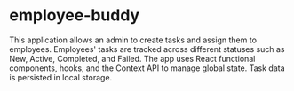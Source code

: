 # employee-buddy
This application allows an admin to create tasks and assign them to employees. Employees' tasks are tracked across different statuses such as New, Active, Completed, and Failed. The app uses React functional components, hooks, and the Context API to manage global state. Task data is persisted in local storage.

